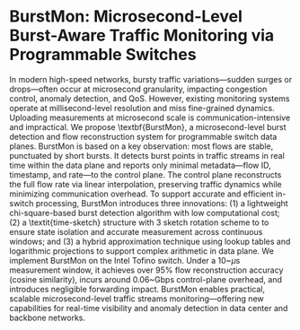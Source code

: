# BurstMon: Microsecond-Level Burst-Aware Traffic Monitoring via Programmable Switches

In modern high-speed networks, bursty traffic variations—sudden surges or drops—often occur at microsecond granularity, impacting congestion control, anomaly detection, and QoS. However, existing monitoring systems operate at millisecond-level resolution and miss fine-grained dynamics. Uploading measurements at microsecond scale is communication-intensive and impractical.
We propose \textbf{BurstMon}, a microsecond-level burst detection and flow reconstruction system for programmable switch data planes. BurstMon is based on a key observation: most flows are stable, punctuated by short bursts. 
It detects burst points in traffic streams in real time within the data plane and reports only minimal metadata—flow ID, timestamp, and rate—to the control plane. 
The control plane reconstructs the full flow rate via linear interpolation, preserving traffic dynamics while minimizing communication overhead.
To support accurate and efficient in-switch processing, BurstMon introduces three innovations: (1) a lightweight chi-square-based burst detection algorithm with low computational cost; (2) a \textit{time-sketch} structure with 3 sketch rotation scheme to to ensure state isolation and accurate measurement across continuous windows; and (3) a hybrid approximation technique using lookup tables and logarithmic projections to support complex arithmetic in data plane.
We implement BurstMon on the Intel Tofino switch. Under a 10~$\mu$s measurement window, it achieves over 95\% flow reconstruction accuracy (cosine similarity), incurs around 0.06~Gbps control-plane overhead, and introduces negligible forwarding impact. 
BurstMon enables practical, scalable microsecond-level traffic streams monitoring—offering new capabilities for real-time visibility and anomaly detection in data center and backbone networks.
